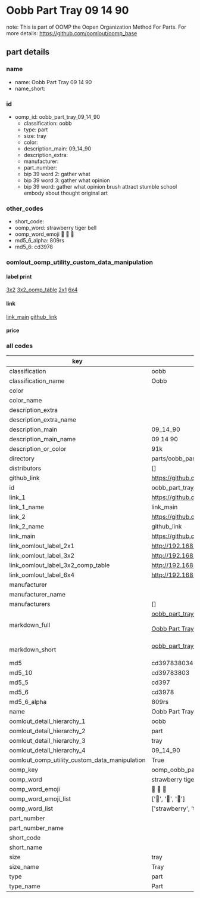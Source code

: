 # Oobb Part Tray 09 14 90  

note: This is part of OOMP the Oopen Organization Method For Parts. For more details: https://github.com/oomlout/oomp_base

##  part details





### name
* name: Oobb Part Tray 09 14 90
* name_short: 
### id
* oomp_id: oobb_part_tray_09_14_90
  * classification: oobb
  * type: part
  * size: tray
  * color: 
  * description_main: 09_14_90
  * description_extra: 
  * manufacturer: 
  * part_number: 
  * bip 39 word 2: gather what
  * bip 39 word 3: gather what opinion
  * bip 39 word: gather what opinion brush attract stumble school embody about thought original art

### other_codes
* short_code: 
* oomp_word: strawberry tiger bell
* oomp_word_emoji :strawberry: :tiger: :bell:
* md5_6_alpha: 809rs
* md5_6: cd3978






### oomlout_oomp_utility_custom_data_manipulation
#### label print
[3x2](http://192.168.1.245:1112/?label=oomp%20809rs)
[3x2_oomp_table](http://192.168.1.107:1112/?label=oomp%20809rs)
[2x1](http://192.168.1.242:1112/?label=oomp%20809rs)
[6x4](http://192.168.1.55:1112/?label=oomp%20809rs)    

#### link

[link_main](https://github.com/oomlout/oomlout_oomp_current_version_messy/tree/main/parts/oobb_part_tray_09_14_90) [github_link](https://github.com/oomlout/oomlout_oomp_part_src/tree/main/parts/oobb_part_tray_09_14_90)                             

#### price







### all codes 
| key | value |  
| --- | --- |  
| classification | oobb |  
| classification_name | Oobb |  
| color |  |  
| color_name |  |  
| description_extra |  |  
| description_extra_name |  |  
| description_main | 09_14_90 |  
| description_main_name | 09 14 90 |  
| description_or_color | 91k |  
| directory | parts/oobb_part_tray_09_14_90 |  
| distributors | [] |  
| github_link | https://github.com/oomlout/oomlout_oomp_part_src/tree/main/parts/oobb_part_tray_09_14_90 |  
| id | oobb_part_tray_09_14_90 |  
| link_1 | https://github.com/oomlout/oomlout_oomp_current_version_messy/tree/main/parts/oobb_part_tray_09_14_90 |  
| link_1_name | link_main |  
| link_2 | https://github.com/oomlout/oomlout_oomp_part_src/tree/main/parts/oobb_part_tray_09_14_90 |  
| link_2_name | github_link |  
| link_main | https://github.com/oomlout/oomlout_oomp_current_version_messy/tree/main/parts/oobb_part_tray_09_14_90 |  
| link_oomlout_label_2x1 | http://192.168.1.242:1112/?label=oomp%20809rs |  
| link_oomlout_label_3x2 | http://192.168.1.245:1112/?label=oomp%20809rs |  
| link_oomlout_label_3x2_oomp_table | http://192.168.1.107:1112/?label=oomp%20809rs |  
| link_oomlout_label_6x4 | http://192.168.1.55:1112/?label=oomp%20809rs |  
| manufacturer |  |  
| manufacturer_name |  |  
| manufacturers | [] |  
| markdown_full | [oobb_part_tray_09_14_90](https://github.com/oomlout/oomlout_oomp_current_version_messy/tree/main/parts/oobb_part_tray_09_14_90)<br>[](https://github.com/oomlout/oomlout_oomp_current_version_messy/tree/main/parts/oobb_part_tray_09_14_90)<br>[Oobb Part Tray 09 14 90](https://github.com/oomlout/oomlout_oomp_current_version_messy/tree/main/parts/oobb_part_tray_09_14_90)<br><br> |  
| markdown_short | [oobb_part_tray_09_14_90](https://github.com/oomlout/oomlout_oomp_current_version_messy/tree/main/parts/oobb_part_tray_09_14_90)<br><br> |  
| md5 | cd3978380348781b5e8761d336fe7303 |  
| md5_10 | cd39783803 |  
| md5_5 | cd397 |  
| md5_6 | cd3978 |  
| md5_6_alpha | 809rs |  
| name | Oobb Part Tray 09 14 90 |  
| oomlout_detail_hierarchy_1 | oobb |  
| oomlout_detail_hierarchy_2 | part |  
| oomlout_detail_hierarchy_3 | tray |  
| oomlout_detail_hierarchy_4 | 09_14_90 |  
| oomlout_oomp_utility_custom_data_manipulation | True |  
| oomp_key | oomp_oobb_part_tray_09_14_90 |  
| oomp_word | strawberry tiger bell |  
| oomp_word_emoji | :strawberry: :tiger: :bell: |  
| oomp_word_emoji_list | [':strawberry:', ':tiger:', ':bell:'] |  
| oomp_word_list | ['strawberry', 'tiger', 'bell'] |  
| part_number |  |  
| part_number_name |  |  
| short_code |  |  
| short_name |  |  
| size | tray |  
| size_name | Tray |  
| type | part |  
| type_name | Part |  
